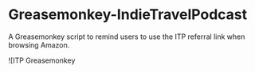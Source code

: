 Greasemonkey-IndieTravelPodcast
===============================

A Greasemonkey script to remind users to use the ITP referral link when browsing Amazon.

![ITP Greasemonkey